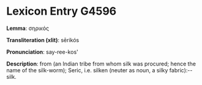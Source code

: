# Lexicon Entry G4596

**Lemma**: σηρικός

**Transliteration (xlit)**: sērikós

**Pronunciation**: say-ree-kos'

**Description**:
from  (an Indian tribe from whom silk was procured; hence the name of the silk-worm); Seric, i.e. silken (neuter as noun, a silky fabric):--silk.
